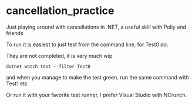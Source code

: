 # cancellation_practice
Just playing around with cancellations in .NET, a useful skill with Polly and friends

To run it is easiest to just test from the command line, for Test0 do:

They are not completed, it is very much wip
```
dotnet watch test --filter Test0
```
and when you manage to make the test green, run the same command with Test1 etc

Or run it with your favorite test runner, I prefer Visual Studio with NCrunch.
